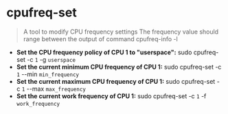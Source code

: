 # cpufreq-set
> A tool to modify CPU frequency settings
> The frequency value should range between the output of command cpufreq-info -l
- **Set the CPU frequency policy of CPU 1 to "userspace":**
sudo cpufreq-set -c `1` -g `userspace`
- **Set the current minimum CPU frequency of CPU 1:**
sudo cpufreq-set -c `1` --min `min_frequency`
- **Set the current maximum CPU frequency of CPU 1:**
sudo cpufreq-set -c `1` --max `max_frequency`
- **Set the current work frequency of CPU 1:**
sudo cpufreq-set -c `1` -f `work_frequency`
